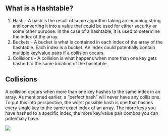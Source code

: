 ## What is a Hashtable?
1. Hash - A hash is the result of some algorithm taking an incoming string and converting it into a value that could be used for either security or some other purpose. In the case of a hashtable, it is used to determine the index of the array.
3. Buckets - A bucket is what is contained in each index of the array of the hashtable. Each index is a bucket. An index could potentially contain multiple key/value pairs if a collision occurs.
4. Collisions - A collision is what happens when more than one key gets hashed to the same location of the hashtable.

## Collisions
A collision occurs when more than one key hashes to the same index in an array. 
As mentioned earlier, a “perfect hash” will never have any collisions. To put this into perspective, 
the worst possible hash is one that hashes every single key to the same exact index of an array.
The more keys you have hashed to a specific index, the more key/value pair combos you can potentially have.


![](http://profesores.elo.utfsm.cl/~agv/elo320/PLDS210/niemann/s_fig31.gif)
